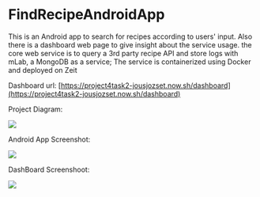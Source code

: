 # FindRecipeAndroidApp
This is an Android app to search for recipes according to users' input. Also there is a dashboard web page to give insight about the service usage. the core web service is to query a 3rd party recipe API and store logs with mLab, a MongoDB as a service; The service is containerized using Docker and deployed on Zeit

Dashboard url: [https://project4task2-jousjozset.now.sh/dashboard](https://project4task2-jousjozset.now.sh/dashboard)

Project Diagram:

![](https://ws3.sinaimg.cn/large/006tNc79ly1fyzr1tnqzwj31ey0s0gpn.jpg)

Android App Screenshot:

![](https://ws1.sinaimg.cn/large/006tNc79ly1fyzqyfj18tj30cq0iu44y.jpg)

DashBoard Screenshoot:

![](https://ws1.sinaimg.cn/large/006tNc79ly1fyzr3ucv2bj31je0u044o.jpg)